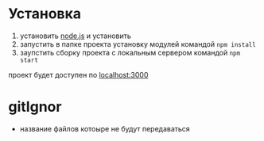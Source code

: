 # Установка

1. установить [node.js](https://nodejs.org/en/) и установить
2. запустить в папке проекта установку модулей командой `npm install`
3. заупстить сборку проекта с локальным сервером командой `npm start`

проект будет доступен по [localhost:3000](http://localhost:3000/)


# gitIgnor

  - название файлов котоыре не будут передаваться